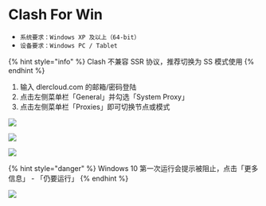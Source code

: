 # Clash For Win

* `系统要求：Windows XP 及以上（64-bit）`
* `设备要求：Windows PC / Tablet`

{% hint style="info" %}
Clash 不兼容 SSR 协议，推荐切换为 SS 模式使用
{% endhint %}

1. 输入 dlercloud.com 的邮箱/密码登陆
2. 点击左侧菜单栏「General」并勾选「System Proxy」
3. 点击左侧菜单栏「Proxies」即可切换节点或模式

![](../../.gitbook/assets/2018-11-16-15.54.10.jpg)

![](../../.gitbook/assets/image_2018-11-16_15-55-16.png)

![](../../.gitbook/assets/jietu20181116-155623.png)

{% hint style="danger" %}
Windows 10 第一次运行会提示被阻止，点击「更多信息」 - 「仍要运行」
{% endhint %}

![](../../.gitbook/assets/2018-11-16-15.54.06.jpg)

